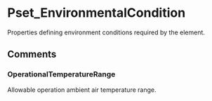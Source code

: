 # Pset_EnvironmentalCondition

Properties defining environment conditions required by the element.
<!-- end of short definition -->



## Comments

### OperationalTemperatureRange

Allowable operation ambient air temperature range.

